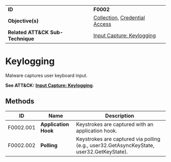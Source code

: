 |||
|---|---|
|**ID**|**F0002**|
|**Objective(s)**|[Collection](https://github.com/MBCProject/mbc-markdown/tree/master/collection), [Credential Access](https://github.com/MBCProject/mbc-markdown/tree/master/credential-access)|
|**Related ATT&CK Sub-Technique**|[Input Capture: Keylogging](https://attack.mitre.org/techniques/T1056/001)|


Keylogging
==========
Malware captures user keyboard input.

**See ATT&CK:** [**Input Capture: Keylogging**](https://attack.mitre.org/techniques/T1056/001).

Methods
-------
|ID|Name|Description|
|---|---|---|
|F0002.001|**Application Hook**|Keystrokes are captured with an application hook.|
|F0002.002|**Polling**|Keystrokes are captured via polling (e.g., user32.GetAsyncKeyState, user32.GetKeyState).|
